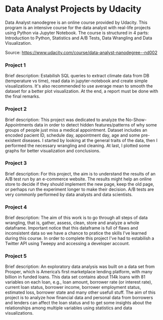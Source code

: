 # Data Analyst Projects by Udacity

Data Analyst nanodegree is an online course provided by Udacity. This program is an intensive course for the data analyst with real-life projects using Python via Jupyter Notebook. The course is structured in 4 parts: Introduction to Python, Statistics and A/B Tests, Data Wrangling and Data Visualization.

Source: https://www.udacity.com/course/data-analyst-nanodegree--nd002

### Project 1

Brief description: Estabilish SQL queries to extract climate data from DB (temperature vs time), read data in jupyter-notebook and create simple visualizations. It's also recommended to use average mean to smooth the dataset for a better plot visualization. At the end, a report must be done with the final remarks.

### Project 2

Brief description: This project was dedicated to analyze the No-Show-Appointments data in order to detect hidden features/patterns of why some groups of people just miss a medical appointment. Dataset includes an encoded pacient ID, schedule day, appointment day, age and some pre-existent diseases. I started by looking at the general traits of the data, then I performed the necessary wrangling and cleaning. At last, I plotted some graphs for better visualization and conclusions.

### Project 3

Brief description: For this project, the aim is to understand the results of an A/B test run by an e-commerce website. The results might help an online store to decide if they should implement the new page, keep the old page, or perhaps run the experiment longer to make their decision. A/B tests are very commonly performed by data analysts and data scientists.

### Project 4

Brief description: The aim of this work is to go through all steps of data wrangling, that is, gather, assess, clean, store and analyze a whole dataframe. Important notice that this dataframe is full of flaws and inconsistent data so we have a chance to pratice the skills I’ve learned during this course. In order to complete this project I've had to estabilish a Twitter API using Tweepy and accessing a developer account.

### Project 5

Brief description: An exploratory data analysis was built on a data set from Prosper, which is America’s first marketplace lending platform, with many billion in funded loans. This data set contains about 114k loans with 81 variables on each loan, e.g., loan amount, borrower rate (or interest rate), current loan status, borrower income, borrower employment status, estimated loss, borrower state and many other usefull stuff. The aim of this project is to analyze how financial data and personal data from borrowers and lenders can affect the loan status and to get some insights about the relationships among multiple variables using statistics and data visualizations.
